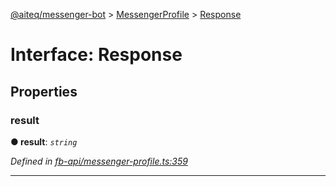 [@aiteq/messenger-bot](../README.md) > [MessengerProfile](../modules/messengerprofile.md) > [Response](../interfaces/messengerprofile.response.md)



# Interface: Response


## Properties
<a id="result"></a>

###  result

**●  result**:  *`string`* 

*Defined in [fb-api/messenger-profile.ts:359](https://github.com/aiteq/messenger-bot/blob/a540dbb/src/fb-api/messenger-profile.ts#L359)*





___


